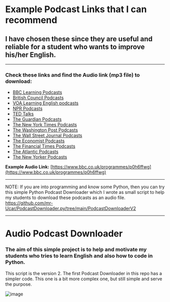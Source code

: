 

# Example Podcast Links that I can recommend
## I have chosen these since they are useful and reliable for a student who wants to improve his/her English.

--- 
### Check these links and find the Audio link (mp3 file) to download:

- [BBC Learning Podcasts](https://www.bbc.co.uk/programmes/p0hc2grp)
- [British Council Podcasts](https://learnenglish.britishcouncil.org/general-english/audio-series/podcasts)
- [VOA Learning English podcasts](https://learningenglish.voanews.com/podcasts)
- [NPR Podcasts](https://www.npr.org/podcasts/)
- [TED Talks](https://www.ted.com/podcasts)
- [The Guardian Podcasts](https://www.theguardian.com/podcasts)
- [The New York Times Podcasts](https://www.nytimes.com/column/the-daily)
- [The Washington Post Podcasts](https://www.washingtonpost.com/podcasts/)
- [The Wall Street Journal Podcasts](https://www.wsj.com/podcasts)
- [The Economist Podcasts](https://www.economist.com/podcasts)
- [The Financial Times Podcasts](https://www.ft.com/podcasts)
- [The Atlantic Podcasts](https://www.theatlantic.com/podcasts/)
- [The New Yorker Podcasts](https://www.newyorker.com/podcasts)

**Example Audio Link:** [https://www.bbc.co.uk/programmes/p0h6ffwg](https://www.bbc.co.uk/programmes/p0h6ffwg)

--- 

NOTE: If you are into programming and know some Python, then you can try this simple Python Podcast Downloader which I wrote as small script to help my students to download these podcasts as an audio file.
https://github.com/mr-Ucar/PodcastDownloader.py/tree/main/PodcastDownloaderV2

--- 

# Audio Podcast Downloader

### The aim of this simple project is to help and motivate my students who tries to learn English and also how to code in Python.

This script is the version 2. The first Podcast Downloader in this repo has a simpler code. This one is a bit more complex one, but still simple and serve the purpose. 

![image](https://github.com/mr-Ucar/PodcastDownloader.py/assets/116120748/873e9fc1-7874-4fc8-abc6-4aa9b916a052)
